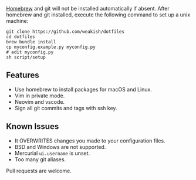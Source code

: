 [Homebrew] and git will not be installed automatically if absent.
After homebrew and git installed,
execute the following command to set up a unix machine:

    git clone https://github.com/weakish/dotfiles
    cd dotfiles
    brew bundle install
    cp myconfig.example.py myconfig.py
    # edit myconfig.py
    sh script/setup

[Homebrew]: https://brew.sh/

## Features

- Use homebrew to install packages for macOS and Linux.
- Vim in private mode.
- Neovim and vscode.
- Sign all git commits and tags with ssh key.

## Known Issues

- It OVERWRITES changes you made to your configuration files.
- BSD and Windows are not supported.
- Mercurial `ui.username` is unset.
- Too many git aliases.

Pull requests are welcome.
